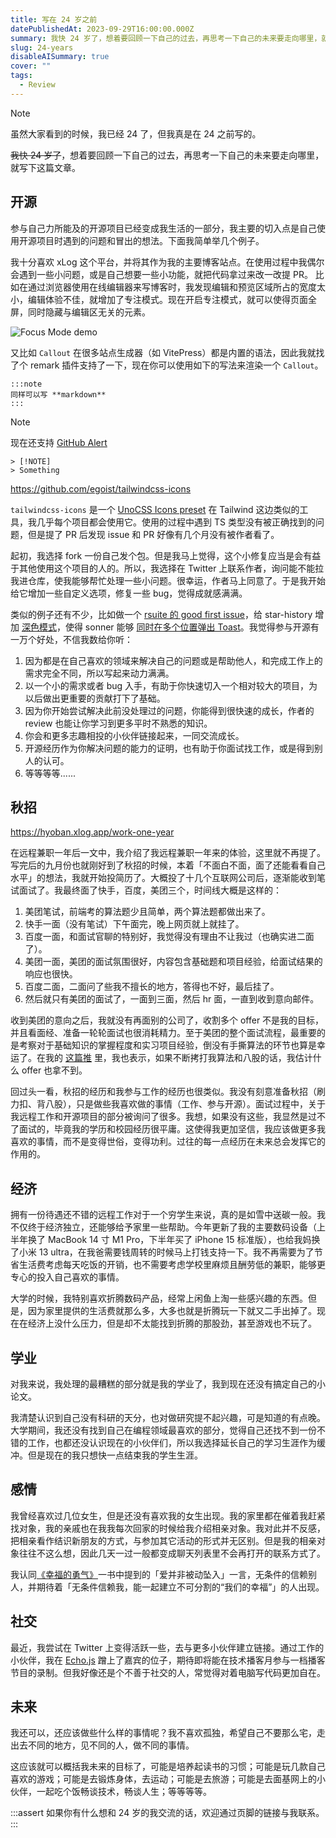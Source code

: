 ```yaml
---
title: 写在 24 岁之前
datePublishedAt: 2023-09-29T16:00:00.000Z
summary: 我快 24 岁了，想着要回顾一下自己的过去，再思考一下自己的未来要走向哪里，就写下这篇文章。
slug: 24-years
disableAISummary: true
cover: ""
tags:
  - Review
---
```


> [!NOTE]
> 虽然大家看到的时候，我已经 24 了，但我真是在 24 之前写的。

~~我快 24 岁了~~，想着要回顾一下自己的过去，再思考一下自己的未来要走向哪里，就写下这篇文章。

## 开源

参与自己力所能及的开源项目已经变成我生活的一部分，我主要的切入点是自己使用开源项目时遇到的问题和冒出的想法。下面我简单举几个例子。

我十分喜欢 xLog 这个平台，并将其作为我的主要博客站点。在使用过程中我偶尔会遇到一些小问题，或是自己想要一些小功能，就把代码拿过来改一改提 PR。
比如在通过浏览器使用在线编辑器来写博客时，我发现编辑和预览区域所占的宽度太小，编辑体验不佳，就增加了专注模式。现在开启专注模式，就可以使得页面全屏，同时隐藏与编辑区无关的元素。

![Focus Mode demo](https://s2.loli.net/2023/10/07/L9YEJSs1jwClNR3.png)

又比如 `Callout` 在很多站点生成器（如 VitePress）都是内置的语法，因此我就找了个 remark 插件支持了一下，现在你可以使用如下的写法来渲染一个 `Callout`。

```
:::note
同样可以写 **markdown**
:::
```

> [!NOTE]
> 现在还支持 [GitHub Alert](https://github.com/Crossbell-Box/xLog/pull/1095)

```
> [!NOTE]
> Something
```

https://github.com/egoist/tailwindcss-icons

`tailwindcss-icons` 是一个 [UnoCSS Icons preset](https://unocss.dev/presets/icons) 在 Tailwind 这边类似的工具，我几乎每个项目都会使用它。使用的过程中遇到 TS 类型没有被正确找到的问题，但是提了 PR 后发现 issue 和 PR 好像有几个月没有被作者看了。

起初，我选择 fork 一份自己发个包。但是我马上觉得，这个小修复应当是会有益于其他使用这个项目的人的。所以，我选择在 Twitter 上联系作者，询问能不能拉我进仓库，使我能够帮忙处理一些小问题。很幸运，作者马上同意了。于是我开始给它增加一些自定义选项，修复一些 bug，觉得成就感满满。

类似的例子还有不少，比如做一个 [rsuite 的 good first issue](https://github.com/rsuite/rsuite/pull/3336)，给 star-history 增加 [深色模式](https://github.com/star-history/star-history/pull/316)，使得 sonner 能够 [同时在多个位置弹出 Toast](https://github.com/emilkowalski/sonner/pull/134)。我觉得参与开源有一万个好处，不信我数给你听：

1. 因为都是在自己喜欢的领域来解决自己的问题或是帮助他人，和完成工作上的需求完全不同，所以写起来动力满满。
2. 以一个小的需求或者 bug 入手，有助于你快速切入一个相对较大的项目，为以后做出更重要的贡献打下了基础。
3. 因为你开始尝试解决此前没处理过的问题，你能得到很快速的成长，作者的 review 也能让你学习到更多平时不熟悉的知识。
4. 你会和更多志趣相投的小伙伴链接起来，一同交流成长。
5. 开源经历作为你解决问题的能力的证明，也有助于你面试找工作，或是得到别人的认可。
6. 等等等等......

## 秋招

https://hyoban.xlog.app/work-one-year

在远程兼职一年后一文中，我介绍了我远程兼职一年来的体验，这里就不再提了。写完后的九月份也就刚好到了秋招的时候，本着「不面白不面，面了还能看看自己水平」的想法，我就开始投简历了。大概投了十几个互联网公司后，逐渐能收到笔试面试了。我最终面了快手，百度，美团三个，时间线大概是这样的：

1. 美团笔试，前端考的算法题少且简单，两个算法题都做出来了。
2. 快手一面（没有笔试）下午面完，晚上网页就上就挂了。
3. 百度一面，和面试官聊的特别好，我觉得没有理由不让我过（也确实进二面了）。
4. 美团一面，美团的面试氛围很好，内容包含基础题和项目经验，给面试结果的响应也很快。
5. 百度二面，二面问了些我不擅长的地方，答得也不好，最后挂了。
6. 然后就只有美团的面试了，一面到三面，然后 hr 面，一直到收到意向邮件。

收到美团的意向之后，我就没有再面别的公司了，收割多个 offer 不是我的目标，并且看面经、准备一轮轮面试也很消耗精力。至于美团的整个面试流程，最重要的是考察对于基础知识的掌握程度和实习项目经验，倒没有手撕算法的环节也算是幸运了。在我的 [这篇推](https://twitter.com/0xhyoban/status/1708985656687600111) 里，我也表示，如果不断拷打我算法和八股的话，我估计什么 offer 也拿不到。

回过头一看，秋招的经历和我参与工作的经历也很类似。我没有刻意准备秋招（刷力扣、背八股），只是做些我喜欢做的事情（工作、参与开源）。面试过程中，关于我远程工作和开源项目的部分被询问了很多。我想，如果没有这些，我显然是过不了面试的，毕竟我的学历和校园经历很平庸。这使得我更加坚信，我应该做更多我喜欢的事情，而不是变得世俗，变得功利。过往的每一点经历在未来总会发挥它的作用的。

## 经济

拥有一份待遇还不错的远程工作对于一个穷学生来说，真的是如雪中送碳一般。我不仅终于经济独立，还能够给予家里一些帮助。今年更新了我的主要数码设备（上半年换了 MacBook 14 寸 M1 Pro，下半年买了 iPhone 15 标准版），也给我妈换了小米 13 ultra，在我爸需要钱周转的时候马上打钱支持一下。我不再需要为了节省生活费考虑每天吃饭的开销，也不需要考虑学校里麻烦且酬劳低的兼职，能够更专心的投入自己喜欢的事情。

大学的时候，我特别喜欢折腾数码产品，经常上闲鱼上淘一些感兴趣的东西。但是，因为家里提供的生活费就那么多，大多也就是折腾玩一下就又二手出掉了。现在在经济上没什么压力，但是却不太能找到折腾的那股劲，甚至游戏也不玩了。

## 学业

对我来说，我处理的最糟糕的部分就是我的学业了，我到现在还没有搞定自己的小论文。

我清楚认识到自己没有科研的天分，也对做研究提不起兴趣，可是知道的有点晚。大学期间，我还没有找到自己在编程领域最喜欢的部分，觉得自己还找不到一份不错的工作，也都还没认识现在的小伙伴们，所以我选择延长自己的学习生涯作为缓冲。但是现在的我只想快一点结束我的学生生涯。

## 感情

我曾经喜欢过几位女生，但是还没有喜欢我的女生出现。我的家里都在催着我赶紧找对象，我的亲戚也在我我每次回家的时候给我介绍相亲对象。我对此并不反感，把相亲看作结识新朋友的方式，与参加其它活动的形式并无区别。但是我的相亲对象往往不这么想，因此几天一过一般都变成聊天列表里不会再打开的联系方式了。

我认同[《幸福的勇气》](https://book.douban.com/subject/27039296/)一书中提到的「爱并非被动坠入」一言，无条件的信赖别人，并期待着「无条件信赖我，能一起建立不可分割的“我们的幸福”」的人出现。

## 社交

最近，我尝试在 Twitter 上变得活跃一些，去与更多小伙伴建立链接。通过工作的小伙伴，我在 [Echo.js](https://podcasts.apple.com/be/podcast/echo-js/id1516139979) 蹭上了嘉宾的位子，期待即将能在技术播客月参与一档播客节目的录制。但我好像还是个不善于社交的人，常觉得对着电脑写代码更加自在。

## 未来

我还可以，还应该做些什么样的事情呢？我不喜欢孤独，希望自己不要那么宅，走出去不同的地方，见不同的人，做不同的事情。

这应该就可以概括我未来的目标了，可能是培养起读书的习惯；可能是玩几款自己喜欢的游戏；可能是去锻炼身体，去运动；可能是去旅游；可能是去面基网上的小伙伴，一起吃个饭畅谈技术，畅谈人生；等等等等。

:::assert
如果你有什么想和 24 岁的我交流的话，欢迎通过页脚的链接与我联系。
:::
